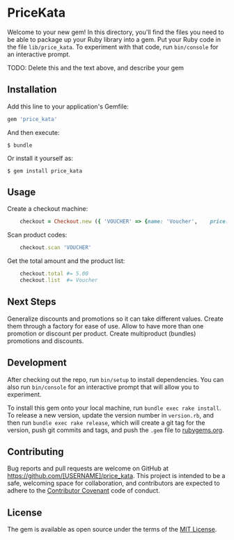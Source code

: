 # PriceKata

Welcome to your new gem! In this directory, you'll find the files you need to be able to package up your Ruby library into a gem. Put your Ruby code in the file `lib/price_kata`. To experiment with that code, run `bin/console` for an interactive prompt.

TODO: Delete this and the text above, and describe your gem

## Installation

Add this line to your application's Gemfile:

```ruby
gem 'price_kata'
```

And then execute:

    $ bundle

Or install it yourself as:

    $ gem install price_kata

## Usage

Create a checkout machine:

```ruby
    checkout = Checkout.new ({ 'VOUCHER' => {name: 'Voucher',    price:  5.00} })
```

Scan product codes:

```ruby
    checkout.scan 'VOUCHER'
```

Get the total amount and the product list:

```ruby
    checkout.total #= 5.00
    checkout.list  #= Voucher
```

## Next Steps

Generalize discounts and promotions so it can take different values. Create them through a factory for ease of use.
Allow to have more than one promotion or discount per product.
Create multiproduct (bundles) promotions and discounts.

## Development

After checking out the repo, run `bin/setup` to install dependencies. You can also run `bin/console` for an interactive prompt that will allow you to experiment.

To install this gem onto your local machine, run `bundle exec rake install`. To release a new version, update the version number in `version.rb`, and then run `bundle exec rake release`, which will create a git tag for the version, push git commits and tags, and push the `.gem` file to [rubygems.org](https://rubygems.org).

## Contributing

Bug reports and pull requests are welcome on GitHub at https://github.com/[USERNAME]/price_kata. This project is intended to be a safe, welcoming space for collaboration, and contributors are expected to adhere to the [Contributor Covenant](http://contributor-covenant.org) code of conduct.


## License

The gem is available as open source under the terms of the [MIT License](http://opensource.org/licenses/MIT).

